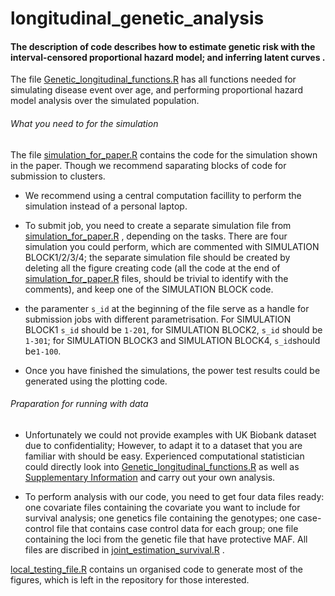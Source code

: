 # longitudinal_genetic_analysis

#### The description of code describes how to estimate genetic risk with the interval-censored proportional hazard model; and inferring latent curves  .

The file [Genetic_longitudinal_functions.R](https://github.com/Xilin-Jiang/longitudinal_genetic_analysis/blob/main/Genetic_longitudinal_functions.R "Genetic_longitudinal_functions.R") has all functions needed for simulating disease event over age, and performing proportional hazard model analysis over the simulated population. 

###### What you need to for the simulation

The file [simulation_for_paper.R](https://github.com/Xilin-Jiang/longitudinal_genetic_analysis/blob/main/simulation_for_paper.R "simulation_for_paper.R") contains the code for the simulation shown in the paper. Though we recommend saparating blocks of code for submission to clusters. 

* We recommend using a central computation facillity to perform the simulation instead of a personal laptop.

* To submit job, you need to create a separate simulation file from [simulation_for_paper.R](https://github.com/Xilin-Jiang/longitudinal_genetic_analysis/blob/main/simulation_for_paper.R "simulation_for_paper.R") , depending on the tasks. There are four simulation you could perform, which are commented with SIMULATION BLOCK1/2/3/4; the separate simulation file should be created by deleting all the figure creating code (all the code at the end of [simulation_for_paper.R](https://github.com/Xilin-Jiang/longitudinal_genetic_analysis/blob/main/simulation_for_paper.R "simulation_for_paper.R") files, should be trivial to identify with the comments), and keep one of the  SIMULATION BLOCK code.

* the paramenter `s_id` at the beginning of the file serve as a handle for submission jobs with different parametrisation. For SIMULATION BLOCK1 `s_id` should be `1-201`, for SIMULATION BLOCK2, `s_id` should be `1-301`; for SIMULATION BLOCK3 and SIMULATION BLOCK4, `s_id`should be`1-100`.

* Once you have finished the simulations, the power test results could be generated using the plotting code.



###### Praparation for running with data

* Unfortunately we could not provide examples with UK Biobank dataset due to confidentiality; However, to adapt it to a dataset that you are familiar with should be easy. Experienced computational statistician could directly look into [Genetic_longitudinal_functions.R](https://github.com/Xilin-Jiang/longitudinal_genetic_analysis/blob/main/Genetic_longitudinal_functions.R "Genetic_longitudinal_functions.R") as well as [Supplementary Information](https://www.biorxiv.org/content/10.1101/2020.07.17.208280v1.supplementary-material) and carry out your own analysis. 

* To perform analysis with our code, you need to get four data files ready: one covariate files containing the covariate you want to include for survival analysis; one genetics file containing the genotypes; one case-control file that contains case control data for each group; one file containing the loci from the genetic file that have protective MAF. All files are discribed in  [joint_estimation_survival.R](https://github.com/Xilin-Jiang/longitudinal_genetic_analysis/blob/main/joint_estimation_survival.R "joint_estimation_survival.R") . 



[local_testing_file.R](https://github.com/Xilin-Jiang/longitudinal_genetic_analysis/blob/main/local_testing_file.R "local_testing_file.R") contains un organised code to generate most of the figures, which is left in the repository for those interested. 
